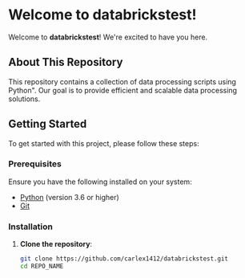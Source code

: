 # Welcome to databrickstest!

Welcome to **databrickstest**! We're excited to have you here.

## About This Repository

This repository contains a collection of data processing scripts using Python". Our goal is to provide efficient and scalable data processing solutions.

## Getting Started

To get started with this project, please follow these steps:

### Prerequisites

Ensure you have the following installed on your system:
- [Python](https://www.python.org/downloads/) (version 3.6 or higher)
- [Git](https://git-scm.com/book/en/v2/Getting-Started-Installing-Git)

### Installation

1. **Clone the repository**:
   ```sh
   git clone https://github.com/carlex1412/databrickstest.git
   cd REPO_NAME
